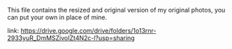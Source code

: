 This file contains the resized and original version of my original photos, you can put your own in place of mine.

link: https://drive.google.com/drive/folders/1o13rnr-2933yuR_DmMSZivoIZt4N2c-l?usp=sharing
